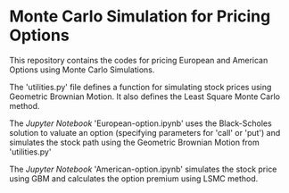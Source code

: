 # Monte Carlo Simulation for Pricing Options

This repository contains the codes for pricing European and American Options using Monte Carlo Simulations.

The 'utilities.py' file defines a function for simulating stock prices using Geometric Brownian Motion. It also defines the Least Square Monte Carlo method.

The *Jupyter Notebook* 'European-option.ipynb' uses the Black-Scholes solution to valuate an option (specifying parameters for 'call' or 'put') and simulates the stock path using the Geometric Brownian Motion from 'utilities.py'

The *Jupyter Notebook* 'American-option.ipynb' simulates the stock price using GBM and calculates the option premium using LSMC method.
